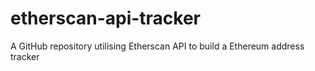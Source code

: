 # etherscan-api-tracker
A GitHub repository utilising Etherscan API to build a Ethereum address tracker
